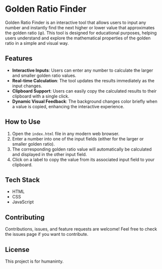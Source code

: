 # Golden Ratio Finder

Golden Ratio Finder is an interactive tool that allows users to input any number and instantly find the next higher or lower value that approximates the golden ratio (φ). This tool is designed for educational purposes, helping users understand and explore the mathematical properties of the golden ratio in a simple and visual way.

## Features

- **Interactive Inputs**: Users can enter any number to calculate the larger and smaller golden ratio values.
- **Real-time Calculation**: The tool updates the results immediately as the input changes.
- **Clipboard Support**: Users can easily copy the calculated results to their clipboard with a single click.
- **Dynamic Visual Feedback**: The background changes color briefly when a value is copied, enhancing the interactive experience.

## How to Use

1. Open the `index.html` file in any modern web browser.
2. Enter a number into one of the input fields (either for the larger or smaller golden ratio).
3. The corresponding golden ratio value will automatically be calculated and displayed in the other input field.
4. Click on a label to copy the value from its associated input field to your clipboard.

## Tech Stack

- HTML
- CSS
- JavaScript

## Contributing

Contributions, issues, and feature requests are welcome! Feel free to check the issues page if you want to contribute.

## License

This project is for humaninty.
